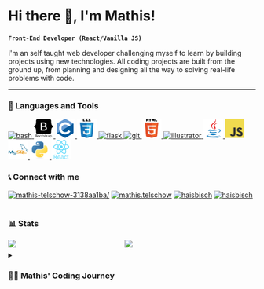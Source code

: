 # Hi there 👋, I'm Mathis!

**`Front-End Developer (React/Vanilla JS)`**

I'm an self taught web developer challenging myself to learn by building projects using new technologies. All coding projects are built from the ground up, from planning and designing all the way to solving real-life problems with code. 


---

### 🧰 Languages and Tools

<a href="https://www.gnu.org/software/bash/" target="_blank" rel="noreferrer"> <img src="https://www.vectorlogo.zone/logos/gnu_bash/gnu_bash-icon.svg" alt="bash" width="40" height="40"/> </a> <a href="https://getbootstrap.com" target="_blank" rel="noreferrer"> <img src="https://raw.githubusercontent.com/devicons/devicon/master/icons/bootstrap/bootstrap-plain-wordmark.svg" alt="bootstrap" width="40" height="40"/> </a> <a href="https://www.cprogramming.com/" target="_blank" rel="noreferrer"> <img src="https://raw.githubusercontent.com/devicons/devicon/master/icons/c/c-original.svg" alt="c" width="40" height="40"/> </a> <a href="https://www.w3schools.com/css/" target="_blank" rel="noreferrer"> <img src="https://raw.githubusercontent.com/devicons/devicon/master/icons/css3/css3-original-wordmark.svg" alt="css3" width="40" height="40"/> </a> <a href="https://flask.palletsprojects.com/" target="_blank" rel="noreferrer"> <img src="https://www.vectorlogo.zone/logos/pocoo_flask/pocoo_flask-icon.svg" alt="flask" width="40" height="40"/> </a> <a href="https://git-scm.com/" target="_blank" rel="noreferrer"> <img src="https://www.vectorlogo.zone/logos/git-scm/git-scm-icon.svg" alt="git" width="40" height="40"/> </a> <a href="https://www.w3.org/html/" target="_blank" rel="noreferrer"> <img src="https://raw.githubusercontent.com/devicons/devicon/master/icons/html5/html5-original-wordmark.svg" alt="html5" width="40" height="40"/> </a> <a href="https://www.adobe.com/in/products/illustrator.html" target="_blank" rel="noreferrer"> <img src="https://www.vectorlogo.zone/logos/adobe_illustrator/adobe_illustrator-icon.svg" alt="illustrator" width="40" height="40"/> </a> <a href="https://www.java.com" target="_blank" rel="noreferrer"> <img src="https://raw.githubusercontent.com/devicons/devicon/master/icons/java/java-original.svg" alt="java" width="40" height="40"/> </a> <a href="https://developer.mozilla.org/en-US/docs/Web/JavaScript" target="_blank" rel="noreferrer"> <img src="https://raw.githubusercontent.com/devicons/devicon/master/icons/javascript/javascript-original.svg" alt="javascript" width="40" height="40"/> </a> <a href="https://www.mysql.com/" target="_blank" rel="noreferrer"> <img src="https://raw.githubusercontent.com/devicons/devicon/master/icons/mysql/mysql-original-wordmark.svg" alt="mysql" width="40" height="40"/> </a> <a href="https://www.python.org" target="_blank" rel="noreferrer"> <img src="https://raw.githubusercontent.com/devicons/devicon/master/icons/python/python-original.svg" alt="python" width="40" height="40"/> </a> <a href="https://reactjs.org/" target="_blank" rel="noreferrer"> <img src="https://raw.githubusercontent.com/devicons/devicon/master/icons/react/react-original-wordmark.svg" alt="react" width="40" height="40"/> </a>

### 📞 Connect with me
<a href="https://linkedin.com/in/mathis-telschow-3138aa1ba/" target="blank"><img align="center" src="https://raw.githubusercontent.com/rahuldkjain/github-profile-readme-generator/master/src/images/icons/Social/linked-in-alt.svg" alt="mathis-telschow-3138aa1ba/" height="30" width="40" /></a>
<a href="https://fb.com/mathis.telschow" target="blank"><img align="center" src="https://raw.githubusercontent.com/rahuldkjain/github-profile-readme-generator/master/src/images/icons/Social/facebook.svg" alt="mathis.telschow" height="30" width="40" /></a>
<a href="https://instagram.com/haisbisch" target="blank"><img align="center" src="https://raw.githubusercontent.com/rahuldkjain/github-profile-readme-generator/master/src/images/icons/Social/instagram.svg" alt="haisbisch" height="30" width="40" /></a>
<a href="https://www.hackerrank.com/haisbisch" target="blank"><img align="center" src="https://raw.githubusercontent.com/rahuldkjain/github-profile-readme-generator/master/src/images/icons/Social/hackerrank.svg" alt="haisbisch" height="30" width="40" /></a>

#

### 📊 Stats
<img align="left" width="47%" src="https://github-readme-stats.vercel.app/api?username=MTelschow&show_icons=true&theme=radical" />
<img align="left" width="47%" src="https://github-readme-stats.vercel.app/api/top-langs/?username=MTelschow&layout=compact" />

<!-- ![GitHub Streak](https://streak-stats.demolab.com?user=MTelschow&theme=gruvbox&border_radius=4.5) -->

#

<details>
 <summary><h3>👨‍💻 Mathis' Coding Journey</h3></summary>
   I started my coding journey at a university course on web development. After learning the basics i realised that i wanted to dive even deeper in the field and started to explore different related subjects. All this led to me taking Harvard univerity's "CS50" course and learing fundamental skills and concepts of computer science. Following up on the course I got the "Meta Front-End Developer Professional Certificate" to really get a good understanding and practice with the React "framwork".
 At the current moment I am putting all the learnings into practice by building real projects to sharpen my skills and solve problems.

